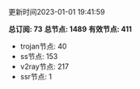 更新时间2023-01-01 19:41:59

**总订阅: 73**
**总节点: 1489**
**有效节点: 411**
- trojan节点: 40
- ss节点: 153
- v2ray节点: 217
- ssr节点: 1
